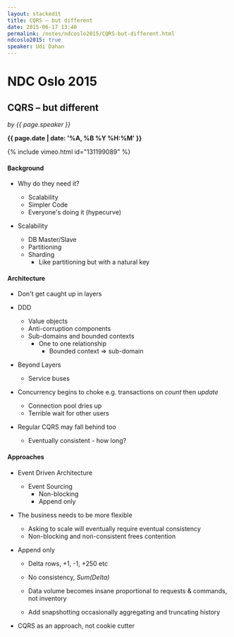 ```yaml
---
layout: stackedit
title: CQRS – but different
date: 2015-06-17 13:40
permalink: /notes/ndcoslo2015/CQRS-but-different.html
ndcoslo2015: true
speaker: Udi Dahan
---
```


# NDC Oslo 2015

## CQRS – but different
*by {{ page.speaker }}*

**{{ page.date | date: '%A, %B %Y %H:%M' }}**

{% include vimeo.html id="131199089" %}

#### Background
* Why do they need it?
	* Scalability
	* Simpler Code
	* Everyone's doing it (hypecurve)

* Scalability
	* DB Master/Slave
	* Partitioning
	* Sharding
		* Like partitioning but with a natural key

#### Architecture

* Don't get caught up in layers

* DDD
	* Value objects
	* Anti-corruption components
	* Sub-domains and bounded contexts
		* One to one relationship
			* Bounded context => sub-domain

* Beyond Layers
	* Service buses

* Concurrency begins to choke
  e.g. transactions on *count* then *update*
	* Connection pool dries up
	* Terrible wait for other users

* Regular CQRS may fall behind too
	* Eventually consistent - how long?

#### Approaches

* Event Driven Architecture
	* Event Sourcing
		* Non-blocking
		* Append only

* The business needs to be more flexible
	* Asking to scale will eventually require eventual consistency
	* Non-blocking and non-consistent frees contention

* Append only
	* Delta rows, +1, -1, +250 etc
	* No consistency, *Sum(Delta)*
	* Data volume becomes insane proportional to requests & commands, not inventory
	
	* Add snapshotting occasionally aggregating and truncating history

* CQRS as an approach, not cookie cutter